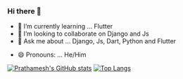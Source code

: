 ### Hi there 👋


<!-- - 🔭 I’m currently working on ... -->
- 🌱 I’m currently learning ... Flutter
- 👯 I’m looking to collaborate on Django and Js 
- 💬 Ask me about ... Django, Js, Dart, Python and Flutter
<!-- - 📫 How to reach me: ... -->
- 😄 Pronouns: ... He/Him


[![Prathamesh's GitHub stats](https://github-readme-stats.vercel.app/api?username=prathamesh-mali&show_icons=true&theme=radical)](https://github.com/anuraghazra/github-readme-stats) [![Top Langs](https://github-readme-stats.vercel.app/api/top-langs/?username=prathamesh-mali&theme=radical&langs_count=4)](https://github.com/anuraghazra/github-readme-stats)
<!-- - ⚡ Fun fact: ... -->

